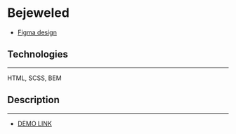 # Bejeweled


- [Figma design](https://www.figma.com/file/drnlhOwNuAqAhrOAAnnZD6/Untitled?node-id=0%3A1)

## Technologies 
___

HTML, SCSS, BEM

## Description

___

- [DEMO LINK](https://defisto7.github.io/Bejeweled/)
